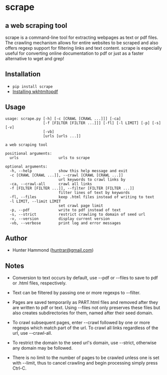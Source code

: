 # scrape

## a web scraping tool
scrape is a command-line tool for extracting webpages as text or pdf files. The crawling mechanism allows for entire websites to be scraped and also offers regexp support for filtering links and text content. scrape is especially useful for converting online documentation to pdf or just as a faster alternative to wget and grep!

## Installation
* `pip install scrape`
* [Installing wkhtmltopdf](https://github.com/pdfkit/pdfkit/wiki/Installing-WKHTMLTOPDF)

## Usage
    usage: scrape.py [-h] [-c [CRAWL [CRAWL ...]]] [-ca]
                     [-f [FILTER [FILTER ...]]] [-fl] [-l LIMIT] [-p] [-s] [-v]
                     [-vb]
                     [urls [urls ...]]
    
    a web scraping tool
    
    positional arguments:
      urls                  urls to scrape
    
    optional arguments:
      -h, --help            show this help message and exit
      -c [CRAWL [CRAWL ...]], --crawl [CRAWL [CRAWL ...]]
                            url keywords to crawl links by
      -ca, --crawl-all      crawl all links
      -f [FILTER [FILTER ...]], --filter [FILTER [FILTER ...]]
                            filter lines of text by keywords
      -fl, --files          keep .html files instead of writing to text
      -l LIMIT, --limit LIMIT
                            set crawl page limit
      -p, --pdf             write to pdf instead of text
      -s, --strict          restrict crawling to domain of seed url
      -v, --version         display current version
      -vb, --verbose        print log and error messages

## Author
* Hunter Hammond (huntrar@gmail.com)

## Notes
* Conversion to text occurs by default, use --pdf or --files to save to pdf or .html files, respectively.

* Text can be filtered by passing one or more regexps to --filter.

* Pages are saved temporarily as PART.html files and removed after they are written to pdf or text. Using --files not only preserves these files but also creates subdirectories for them, named after their seed domain.

* To crawl subsequent pages, enter --crawl followed by one or more regexps which match part of the url. To crawl all links regardless of the url, use --crawl-all.

* To restrict the domain to the seed url's domain, use --strict, otherwise any domain may be followed.

* There is no limit to the number of pages to be crawled unless one is set with --limit, thus to cancel crawling and begin processing simply press Ctrl-C.

